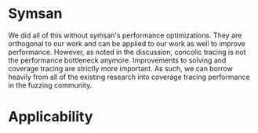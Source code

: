 # Symsan

We did all of this without symsan's performance optimizations.
They are orthogonal to our work and can be applied to our work as well to improve performance.
However, as noted in the discussion, concolic tracing is not the performance bottleneck anymore.
Improvements to solving and coverage tracing are strictly more important.
As such, we can borrow heavily from all of the existing research into coverage tracing performance in the
fuzzing community.

# Applicability